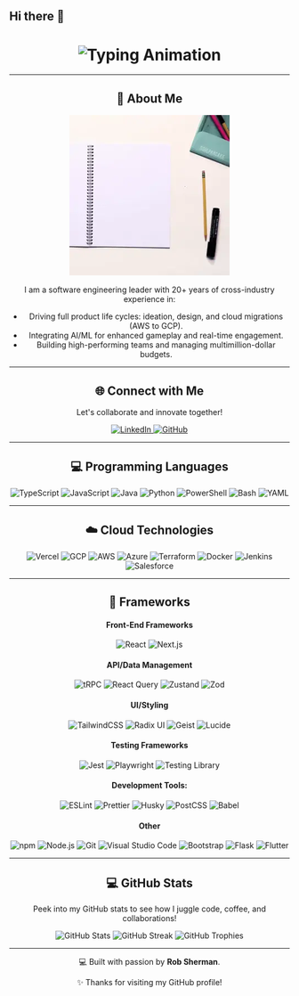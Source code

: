 ## Hi there 👋

<div align="center">
    <h1>
        <img src="https://readme-typing-svg.herokuapp.com?font=Jetbrains+mono&size=40&duration=3000&color=33FF33&center=true&vCenter=true&width=540&lines=Hey,+I'm+Rob!;_%20Welcome+to+my+GitHub!%20__;" alt="Typing Animation" />
    </h1>
</div>

---

<div align="center">
    <h2>🚀 About Me</h2>
    <p>
        <img src="learning.gif" alt="You are never done learning" width="288" />
    </p>
    <p>
        I am a software engineering leader with 20+ years of cross-industry experience in:
        <ul>
            <li>Driving full product life cycles: ideation, design, and cloud migrations (AWS to GCP).</li>
            <li>Integrating AI/ML for enhanced gameplay and real-time engagement.</li>
            <li>Building high-performing teams and managing multimillion-dollar budgets.</li>
        </ul>
    </p>
</div>

---

<div align="center">
    <h2>🌐 Connect with Me</h2>
    <p>Let's collaborate and innovate together!</p>
    <a href="https://www.linkedin.com/in/robsherman">
        <img src="https://img.shields.io/badge/LinkedIn-0077B5?style=for-the-badge&logo=linkedin&logoColor=white" alt="LinkedIn" />
    </a>
    <a href="https://github.com/cfdude">
        <img src="https://img.shields.io/badge/GitHub-100000?style=for-the-badge&logo=github&logoColor=white" alt="GitHub" />
    </a>
</div>

---

<div align="center">
    <h2>💻 Programming Languages</h2>
    <p>
        <img src="https://img.shields.io/badge/TypeScript-3178C6?style=for-the-badge&logo=typescript&logoColor=white" alt="TypeScript"/>
        <img src="https://img.shields.io/badge/JavaScript-F7DF1E?style=for-the-badge&logo=javascript&logoColor=black" alt="JavaScript"/>
        <img src="https://img.shields.io/badge/Java-007396?style=for-the-badge&logo=java&logoColor=white" alt="Java" />
        <img src="https://img.shields.io/badge/Python-3776AB?style=for-the-badge&logo=python&logoColor=white" alt="Python"/>
        <img src="https://img.shields.io/badge/PowerShell-5391FE?style=for-the-badge&logo=powershell&logoColor=white" alt="PowerShell"/>
        <img src="https://img.shields.io/badge/Bash-4EAA25?style=for-the-badge&logo=gnu-bash&logoColor=white" alt="Bash"/>
        <img src="https://img.shields.io/badge/YAML-0A0A0A?style=for-the-badge" alt="YAML"/>
    </p>
</div>

---

<div align="center">
    <h2>☁️ Cloud Technologies</h2>
    <p>
        <img src="https://img.shields.io/badge/vercel-000000?style=for-the-badge&logo=vercel&logoColor=white" alt="Vercel" />
        <img src="https://img.shields.io/badge/GCP-4285F4?style=for-the-badge&logo=googlecloud&logoColor=white" alt="GCP" />
        <img src="https://img.shields.io/badge/AWS-FF9900?style=for-the-badge&logo=amazonaws&logoColor=white" alt="AWS" />
        <img src="https://img.shields.io/badge/Azure-0089D6?style=for-the-badge&logo=microsoftazure&logoColor=white" alt="Azure" />
        <img src="https://img.shields.io/badge/Terraform-623CE4?style=for-the-badge&logo=terraform&logoColor=white" alt="Terraform" />
        <img src="https://img.shields.io/badge/Docker-2496ED?style=for-the-badge&logo=docker&logoColor=white" alt="Docker" />
        <img src="https://img.shields.io/badge/Jenkins-D24939?style=for-the-badge&logo=jenkins&logoColor=white" alt="Jenkins"/>
        <img src="https://img.shields.io/badge/Salesforce-00A1E0?style=for-the-badge&logo=salesforce&logoColor=white" alt="Salesforce"/>
    </p>
</div>

---

<div align="center">
    <h2>🔧 Frameworks</h2>
    <h4>Front-End Frameworks</h4>
    <p>
        <img src="https://img.shields.io/badge/React-61DAFB?style=for-the-badge&logo=react&logoColor=black" alt="React" />
        <img src="https://img.shields.io/badge/Next.js-000000?style=for-the-badge&logo=nextdotjs&logoColor=white" alt="Next.js" />
    </p>
    <h4>API/Data Management</h4>
    <p>
        <img src="https://img.shields.io/badge/tRPC-2596BE?style=for-the-badge&logo=trpc&logoColor=white" alt="tRPC"/>
        <img src="https://img.shields.io/badge/React_Query-FF4154?style=for-the-badge&logo=reactquery&logoColor=white" alt="React Query"/>
        <img src="https://img.shields.io/badge/Zustand-443E38?style=for-the-badge&logo=zustand&logoColor=white" alt="Zustand"/>
        <img src="https://img.shields.io/badge/Zod-3E67B1?style=for-the-badge&logo=zod&logoColor=white" alt="Zod"/>
    </p>
    <h4>UI/Styling</h4>
    <p>
      <img src="https://img.shields.io/badge/Tailwind_CSS-06B6D4?style=for-the-badge&logo=tailwindcss&logoColor=white" alt="TailwindCSS"/>
      <img src="https://img.shields.io/badge/Radix_UI-161618?style=for-the-badge&logo=radixui&logoColor=white" alt="Radix UI"/>
      <img src="https://img.shields.io/badge/Geist-000000?style=for-the-badge&logo=vercel&logoColor=white" alt="Geist"/>
      <img src="https://img.shields.io/badge/Lucide-Icons-5B5B5B?style=for-the-badge&logo=lucide&logoColor=white" alt="Lucide"/>
    </p>
    <h4>Testing Frameworks</h4>
    <p>
      <img src="https://img.shields.io/badge/Jest-C21325?style=for-the-badge&logo=jest&logoColor=white" alt="Jest"/>
      <img src="https://img.shields.io/badge/Playwright-2EAD33?style=for-the-badge&logo=playwright&logoColor=white" alt="Playwright"/>
      <img src="https://img.shields.io/badge/Testing_Library-E33332?style=for-the-badge&logo=testinglibrary&logoColor=white" alt="Testing Library"/>
    </p>
    <h4>Development Tools:</h4>
    <p>
      <img src="https://img.shields.io/badge/ESLint-4B32C3?style=for-the-badge&logo=eslint&logoColor=white" alt="ESLint"/>
      <img src="https://img.shields.io/badge/Prettier-F7B93E?style=for-the-badge&logo=prettier&logoColor=black" alt="Prettier"/>
      <img src="https://img.shields.io/badge/Husky-000000?style=for-the-badge&logo=husky&logoColor=white" alt="Husky"/>
      <img src="https://img.shields.io/badge/PostCSS-DD3A0A?style=for-the-badge&logo=postcss&logoColor=white" alt="PostCSS"/>
      <img src="https://img.shields.io/badge/Babel-F9DC3E?style=for-the-badge&logo=babel&logoColor=black" alt="Babel"/>
    </p>
    <h4>Other</h4>
    <p> 
      <img src="https://img.shields.io/badge/npm-CB3837?style=for-the-badge&logo=npm&logoColor=white" alt="npm"/>
      <img src="https://img.shields.io/badge/Node.js-339933?style=for-the-badge&logo=nodedotjs&logoColor=white" alt="Node.js"/>
      <img src="https://img.shields.io/badge/Git-F05032?style=for-the-badge&logo=git&logoColor=white" alt="Git"/>
      <img src="https://img.shields.io/badge/Visual%20Studio%20Code-007ACC?style=for-the-badge&logo=visualstudiocode&logoColor=white" alt="Visual Studio Code"/>
      <img src="https://img.shields.io/badge/Bootstrap-7952B3?style=for-the-badge&logo=bootstrap&logoColor=white" alt="Bootstrap"/>
      <img src="https://img.shields.io/badge/Flask-000000?style=for-the-badge&logo=flask&logoColor=white" alt="Flask"/>
      <img src="https://img.shields.io/badge/Flutter-02569B?style=for-the-badge&logo=flutter&logoColor=white" alt="Flutter"/>
    </p>
</div>

---

<div align="center">
    <h2>💻 GitHub Stats</h2>
    <p>Peek into my GitHub stats to see how I juggle code, coffee, and collaborations!</p>
    <img src="https://github-readme-stats.vercel.app/api?username=cfdude&show_icons=true&theme=radical" alt="GitHub Stats" />
    <img src="https://github-readme-streak-stats.herokuapp.com/?user=cfdude&theme=merko" alt="GitHub Streak" />
    <img src="https://github-profile-trophy.vercel.app/?username=cfdude&theme=radical&no-frame=true&row=1" alt="GitHub Trophies" />
</div>

---

<div align="center">
    <p>💻 Built with passion by <strong>Rob Sherman</strong>.</p>
    <p>✨ Thanks for visiting my GitHub profile!</p>
</div>

